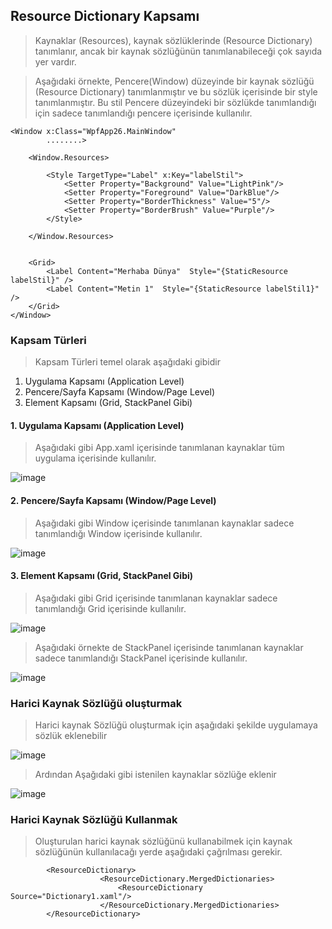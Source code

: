 ## Resource Dictionary Kapsamı ##

>Kaynaklar (Resources), kaynak sözlüklerinde (Resource Dictionary) tanımlanır, ancak bir kaynak sözlüğünün tanımlanabileceği çok sayıda yer vardır. 

>Aşağıdaki örnekte, Pencere(Window) düzeyinde bir kaynak sözlüğü (Resource Dictionary) tanımlanmıştır ve bu sözlük içerisinde bir style tanımlanmıştır. Bu stil Pencere düzeyindeki bir sözlükde tanımlandığı için  sadece tanımlandığı pencere  içerisinde kullanılır. 

```xaml
<Window x:Class="WpfApp26.MainWindow"
        ........>

    <Window.Resources>
        
        <Style TargetType="Label" x:Key="labelStil">
            <Setter Property="Background" Value="LightPink"/>
            <Setter Property="Foreground" Value="DarkBlue"/>
            <Setter Property="BorderThickness" Value="5"/>
            <Setter Property="BorderBrush" Value="Purple"/>
        </Style>

    </Window.Resources>
    
    
    <Grid>
        <Label Content="Merhaba Dünya"  Style="{StaticResource labelStil}" />
        <Label Content="Metin 1"  Style="{StaticResource labelStil1}" />
    </Grid>
</Window>

```

### Kapsam Türleri ###
>Kapsam Türleri temel olarak aşağıdaki gibidir

  1. Uygulama Kapsamı (Application Level)
  2. Pencere/Sayfa Kapsamı (Window/Page Level)
  3. Element Kapsamı (Grid, StackPanel Gibi)

#### 1. Uygulama Kapsamı (Application Level) ####
>Aşağıdaki gibi App.xaml içerisinde tanımlanan kaynaklar tüm uygulama içerisinde kullanılır.

![image](https://user-images.githubusercontent.com/28144917/156135310-bfbe3545-a60b-4e3a-8856-bea6689eabe8.png)

#### 2. Pencere/Sayfa Kapsamı (Window/Page Level) ####
>Aşağıdaki gibi Window içerisinde tanımlanan kaynaklar sadece tanımlandığı Window içerisinde kullanılır.

![image](https://user-images.githubusercontent.com/28144917/156135612-80a71f09-4c91-4eb8-ac36-25a51c22403e.png)

#### 3. Element Kapsamı (Grid, StackPanel Gibi) ####

>Aşağıdaki gibi Grid  içerisinde tanımlanan kaynaklar sadece tanımlandığı Grid içerisinde kullanılır.

 ![image](https://user-images.githubusercontent.com/28144917/156136083-8956e675-4cb3-4cf8-b5a8-91b453378f5d.png)

>Aşağıdaki örnekte de StackPanel  içerisinde tanımlanan kaynaklar sadece tanımlandığı StackPanel içerisinde kullanılır.

![image](https://user-images.githubusercontent.com/28144917/156136428-c75e681c-5d64-46cf-bd34-c97c621a1bc3.png)


### Harici Kaynak Sözlüğü oluşturmak ###
> Harici kaynak Sözlüğü oluşturmak için aşağıdaki şekilde uygulamaya sözlük eklenebilir

![image](https://user-images.githubusercontent.com/28144917/156136860-1e0cab08-2b29-42e2-93dc-c5b55a8a553b.png)

> Ardından Aşağıdaki gibi istenilen kaynaklar sözlüğe eklenir

![image](https://user-images.githubusercontent.com/28144917/156137123-c5176844-7754-4ee4-a31c-abc77833f8ff.png)

### Harici Kaynak Sözlüğü Kullanmak ###

> Oluşturulan harici kaynak sözlüğünü kullanabilmek için kaynak sözlüğünün kullanılacağı yerde aşağıdaki çağrılması gerekir.

```xaml
        <ResourceDictionary>
                    <ResourceDictionary.MergedDictionaries>
                        <ResourceDictionary Source="Dictionary1.xaml"/>
                    </ResourceDictionary.MergedDictionaries>
        </ResourceDictionary>
```

